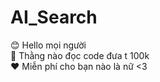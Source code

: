 # AI_Search
:blush: Hello mọi người <br>
:imp: Thằng nào đọc code đưa t 100k <br>
:heart: Miễn phí cho bạn nào là nữ</span> <3

